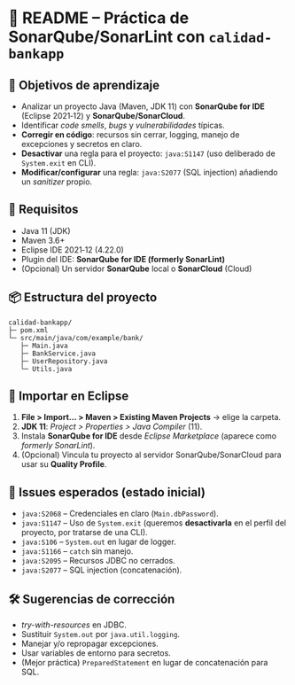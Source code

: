 # 📘 README – Práctica de SonarQube/SonarLint con `calidad-bankapp`

## 🎯 Objetivos de aprendizaje

- Analizar un proyecto Java (Maven, JDK 11) con **SonarQube for IDE** (Eclipse 2021‑12) y **SonarQube/SonarCloud**.
- Identificar *code smells*, *bugs* y *vulnerabilidades* típicas.
- **Corregir en código**: recursos sin cerrar, logging, manejo de excepciones y secretos en claro.
- **Desactivar** una regla para el proyecto: `java:S1147` (uso deliberado de `System.exit` en CLI).
- **Modificar/configurar** una regla: `java:S2077` (SQL injection) añadiendo un *sanitizer* propio.

## 🧱 Requisitos

- Java 11 (JDK)
- Maven 3.6+
- Eclipse IDE 2021‑12 (4.22.0)
- Plugin del IDE: **SonarQube for IDE (formerly SonarLint)**
- (Opcional) Un servidor **SonarQube** local o **SonarCloud** (Cloud)

## 📦 Estructura del proyecto

```
calidad-bankapp/
├─ pom.xml
└─ src/main/java/com/example/bank/
   ├─ Main.java
   ├─ BankService.java
   ├─ UserRepository.java
   └─ Utils.java
```

## 🚀 Importar en Eclipse

1) **File > Import… > Maven > Existing Maven Projects** → elige la carpeta.
2) **JDK 11**: *Project > Properties > Java Compiler* (11).
3) Instala **SonarQube for IDE** desde *Eclipse Marketplace* (aparece como *formerly SonarLint*).
4) (Opcional) Vincula tu proyecto al servidor SonarQube/SonarCloud para usar su **Quality Profile**.

## 🔎 Issues esperados (estado inicial)

- `java:S2068` – Credenciales en claro (`Main.dbPassword`).
- `java:S1147` – Uso de `System.exit` (queremos **desactivarla** en el perfil del proyecto, por tratarse de una CLI).
- `java:S106` – `System.out` en lugar de logger.
- `java:S1166` – `catch` sin manejo.
- `java:S2095` – Recursos JDBC no cerrados.
- `java:S2077` – SQL injection (concatenación).

## 🛠️ Sugerencias de corrección

- *try-with-resources* en JDBC.
- Sustituir `System.out` por `java.util.logging`.
- Manejar y/o repropagar excepciones.
- Usar variables de entorno para secretos.
- (Mejor práctica) `PreparedStatement` en lugar de concatenación para SQL.
